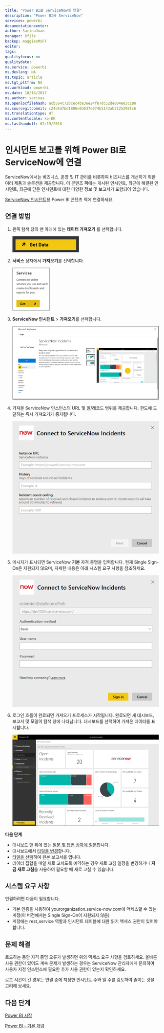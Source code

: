```yaml
---
title: "Power BI로 ServiceNow에 연결"
description: "Power BI용 ServiceNow"
services: powerbi
documentationcenter: 
author: SarinaJoan
manager: kfile
backup: maggiesMSFT
editor: 
tags: 
qualityfocus: no
qualitydate: 
ms.service: powerbi
ms.devlang: NA
ms.topic: article
ms.tgt_pltfrm: NA
ms.workload: powerbi
ms.date: 10/16/2017
ms.author: sarinas
ms.openlocfilehash: acb564c72bcec4ba36e24f87dc52de004e03c189
ms.sourcegitcommit: c24e5d7bd1806e0d637e974b5143ab5125298fc6
ms.translationtype: HT
ms.contentlocale: ko-KR
ms.lasthandoff: 02/19/2018
---
```

# <a name="connect-to-servicenow-with-power-bi-for-incident-reporting"></a>인시던트 보고를 위해 Power BI로 ServiceNow에 연결
ServiceNow에서는 비즈니스, 운영 및 IT 관리를 비롯하여 비즈니스를 개선하기 위한 여러 제품과 솔루션을 제공합니다. 이 콘텐츠 팩에는 개시된 인시던트, 최근에 해결된 인시던트, 최근에 닫은 인시던트에 대한 다양한 정보 및 보고서가 포함되어 있습니다.  

[ServiceNow 인시던트](https://app.powerbi.com/getdata/services/servicenow)용 Power BI 콘텐츠 팩에 연결하세요.

## <a name="how-to-connect"></a>연결 방법
1. 왼쪽 탐색 창의 맨 아래에 있는 **데이터 가져오기** 를 선택합니다.
   
   ![](media/service-connect-to-servicenow/pbi_getdata.png) 
2. **서비스** 상자에서 **가져오기**를 선택합니다.
   
   ![](media/service-connect-to-servicenow/pbi_getservices.png) 
3. **ServiceNow 인시던트** \> **가져오기**를 선택합니다.
   
   ![](media/service-connect-to-servicenow/connect.png)
4. 가져올 ServiceNow 인스턴스의 URL 및 일/레코드 범위를 제공합니다. 한도에 도달하는 즉시 가져오기가 중지됩니다.
   
   ![](media/service-connect-to-servicenow/params.png)
5. 메시지가 표시되면 ServiceNow **기본** 자격 증명을 입력합니다. 현재 Single Sign-On은 지원되지 않으며, 자세한 내용은 아래 시스템 요구 사항을 참조하세요.
   
   ![](media/service-connect-to-servicenow/creds.png)
6. 로그인 흐름이 완료되면 가져오기 프로세스가 시작됩니다. 완료되면 새 대시보드, 보고서 및 모델이 탐색 창에 나타납니다. 대시보드를 선택하여 가져온 데이터를 표시합니다.
   
    ![](media/service-connect-to-servicenow/dashboard.png)

**다음 단계**

* 대시보드 맨 위에 있는 [질문 및 답변 상자에 질문](power-bi-q-and-a.md)합니다.
* 대시보드에서 [타일을 변경](service-dashboard-edit-tile.md)합니다.
* [타일을 선택](service-dashboard-tiles.md)하여 원본 보고서를 엽니다.
* 데이터 집합을 매일 새로 고치도록 예약하는 경우 새로 고침 일정을 변경하거나 **지금 새로 고침**을 사용하여 필요할 때 새로 고칠 수 있습니다.

## <a name="system-requirements"></a>시스템 요구 사항
연결하려면 다음이 필요합니다.  

* 기본 인증을 사용하여 yourorganization.service-now.com에 액세스할 수 있는 계정(이 버전에서는 Single Sign-On이 지원되지 않음)  
* 계정에는 rest_service 역할과 인시던트 테이블에 대한 읽기 액세스 권한이 있어야 합니다.  

## <a name="troubleshooting"></a>문제 해결
로드하는 동안 자격 증명 오류가 발생하면 위의 액세스 요구 사항을 검토하세요. 올바른 사용 권한이 있어도 계속 문제가 발생하는 경우는 ServiceNow 관리자에게 문의하여 사용자 지정 인스턴스에 필요한 추가 사용 권한이 있는지 확인하세요.

로드 시간이 긴 경우는 연결 중에 지정한 인시던트 수와 일 수를 검토하여 줄이는 것을 고려해 보세요.

## <a name="next-steps"></a>다음 단계
[Power BI 시작](service-get-started.md)

[Power BI - 기본 개념](service-basic-concepts.md)

